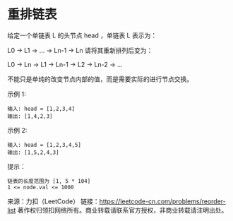 # 重排链表
给定一个单链表 L 的头节点 head ，单链表 L 表示为：

L0 → L1 → … → Ln-1 → Ln
请将其重新排列后变为：

L0 → Ln → L1 → Ln-1 → L2 → Ln-2 → …

不能只是单纯的改变节点内部的值，而是需要实际的进行节点交换。

示例 1:
```text
输入: head = [1,2,3,4]
输出: [1,4,2,3]
```
示例 2:
```text
输入: head = [1,2,3,4,5]
输出: [1,5,2,4,3]
```
提示：
```text
链表的长度范围为 [1, 5 * 104]
1 <= node.val <= 1000
```
来源：力扣（LeetCode）
链接：https://leetcode-cn.com/problems/reorder-list
著作权归领扣网络所有。商业转载请联系官方授权，非商业转载请注明出处。